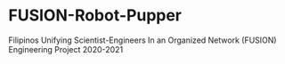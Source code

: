 # FUSION-Robot-Pupper
Filipinos Unifying Scientist-Engineers In an Organized Network (FUSION) Engineering Project 2020-2021
